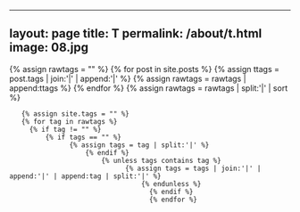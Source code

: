 ---
layout: page
title: T
permalink: /about/t.html
image: 08.jpg
---

{% assign rawtags = "" %}
   {% for post in site.posts %}
     {% assign ttags = post.tags | join:'|' | append:'|' %}
       {% assign rawtags = rawtags | append:ttags %}
       {% endfor %}
       {% assign rawtags = rawtags | split:'|' | sort %}

       {% assign site.tags = "" %}
       {% for tag in rawtags %}
         {% if tag != "" %}
             {% if tags == "" %}
                   {% assign tags = tag | split:'|' %}
                       {% endif %}
                           {% unless tags contains tag %}
                                 {% assign tags = tags | join:'|' | append:'|' | append:tag | split:'|' %}
                                     {% endunless %}
                                       {% endif %}
                                       {% endfor %}